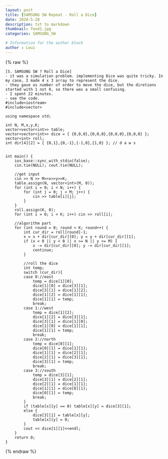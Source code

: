 ```yaml
---
layout: post
title: [SAMSUNG SW Repeat - Roll a Dice]
date: 2020-5-28
description: txt to markdown
thumbnail: food1.jpg
categories: SAMSUNG_SW

# Information for the author block
author : Loui
---
```


{% raw %}

	[5. SAMSUNG SW ? Roll a Dice]
	- it was a simulation problem. implementing Dice was quite tricky. In my case, I made 4 x 3 array to represent the dice.
	- they gave us number of order to move the dice, but the diretions started with 1 not 0, so there was a small confusing.
	- I spent 22 minutes.
	- see the code.
	#include<iostream>
	#include<vector>
	
	using namespace std;
	
	int N, M,x,y,K;
	vector<vector<int>> table;
	vector<vector<int>> dice = { {0,0,0},{0,0,0},{0,0,0},{0,0,0} };
	vector<int> roll;
	int dir[4][2] = { {0,1},{0,-1},{-1,0},{1,0} }; // d a w s
	
	
	int main() {
		ios_base::sync_with_stdio(false);
		cin.tie(NULL); cout.tie(NULL);
	
		//get input
		cin >> N >> M>>x>>y>>K;
		table.assign(N, vector<int>(M, 0));
		for (int i = 0; i < N; i++) {
			for (int j = 0; j < M; j++) {
				cin >> table[i][j];
			}
		}
		roll.assign(K, 0);
		for (int i = 0; i < K; i++) cin >> roll[i];
		
		//algorithm part
		for (int round = 0; round < K; round++) {
			int cur_dir = roll[round]-1;
			x = x + dir[cur_dir][0]; y = y + dir[cur_dir][1];
			if (x < 0 || y < 0 || x >= N || y >= M) {
				x -= dir[cur_dir][0]; y -= dir[cur_dir][1];
				continue;
			}
	
			//roll the dice
			int temp;
			switch (cur_dir){
			case 0://east
				temp = dice[1][0];
				dice[1][0] = dice[3][1];
				dice[3][1] = dice[1][2];
				dice[1][2] = dice[1][1];
				dice[1][1] = temp;
				break;
			case 1://west
				temp = dice[1][2];
				dice[1][2] = dice[3][1];
				dice[3][1] = dice[1][0];
				dice[1][0] = dice[1][1];
				dice[1][1] = temp;
				break;
			case 2://north
				temp = dice[0][1];
				dice[0][1] = dice[1][1];
				dice[1][1] = dice[2][1];
				dice[2][1] = dice[3][1];
				dice[3][1] = temp;
				break;
			case 3://south
				temp = dice[3][1];
				dice[3][1] = dice[2][1];
				dice[2][1] = dice[1][1];
				dice[1][1] = dice[0][1];
				dice[0][1] = temp;
				break;
			}
			if (table[x][y] == 0) table[x][y] = dice[3][1];
			else {
				dice[3][1] = table[x][y];
				table[x][y] = 0;
			}
			cout << dice[1][1]<<endl;
		}
		return 0;
	}
	
{% endraw %}
